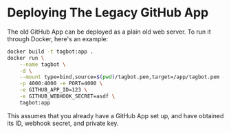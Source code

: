 # Deploying The Legacy GitHub App

The old GitHub App can be deployed as a plain old web server.
To run it through Docker, here's an example:

```sh
docker build -t tagbot:app .
docker run \
    --name tagbot \
    -d \
    --mount type=bind,source=$(pwd)/tagbot.pem,target=/app/tagbot.pem -e GITHUB_PEM=/app/tagbot.pem \
    -p 4000:4000 -e PORT=4000 \
    -e GITHUB_APP_ID=123 \
    -e GITHUB_WEBHOOK_SECRET=asdf \
    tagbot:app
```

This assumes that you already have a GitHub App set up, and have obtained its ID, webhook secret, and private key.
